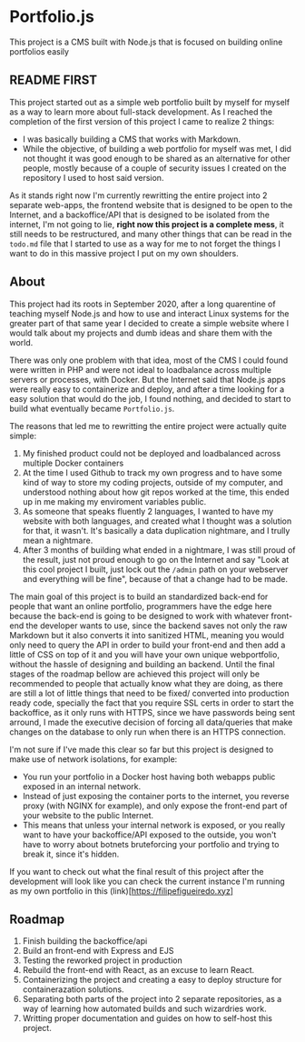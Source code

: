 # Portfolio.js


 This project is a CMS built with Node.js that is focused on building online portfolios easily

## README FIRST

This project started out as a simple web portfolio built by myself for myself as a way to learn more about full-stack development. As I reached the completion of the first version of this project I came to realize 2 things:
- I was basically building a CMS that works with Markdown.
- While the objective, of building a web portfolio for myself was met, I did not thought it was good enough to be shared as an alternative for other people, mostly because of a couple of security issues I created on the repository I used to host said version.

As it stands right now I'm currently rewritting the entire project into 2 separate web-apps, the frontend website that is designed to be open to the Internet, and a backoffice/API that is designed to be isolated from the internet, I'm not going to lie, **right now this project is a complete mess**, it still needs to be restructured, and many other things that can be read in the `todo.md` file that I started to use as a way for me to not forget the things I want to do in this massive project I put on my own shoulders.

## About

This project had its roots in September 2020, after a long quarentine of teaching myself Node.js and how to use and interact Linux systems for the greater part of that same year I decided to create a simple website where I would talk about my projects and dumb ideas and share them with the world.

There was only one problem with that idea, most of the CMS I could found were written in PHP and were not ideal to loadbalance across multiple servers or processes, with Docker. But the Internet said that Node.js apps were really easy to containerize and deploy, and after a time looking for a easy solution that would do the job, I found nothing, and decided to start to build what eventually became `Portfolio.js`.

The reasons that led me to rewritting the entire project were actually quite simple:

1. My finished product could not be deployed and loadbalanced across multiple Docker containers
2. At the time I used Github to track my own progress and to have some kind of way to store my coding projects, outside of my computer, and understood nothing about how git repos worked at the time, this ended up in me making my enviroment variables public.
3. As someone that speaks fluently 2 languages, I wanted to have my website with both languages, and created what I thought was a solution for that, it wasn't. It's basically a data duplication nightmare, and I trully mean a nightmare.
4. After 3 months of building what ended in a nightmare, I was still proud of the result, just not proud enough to go on the Internet and say "Look at this cool project I built, just lock out the `/admin` path on your webserver and everything will be fine", because of that a change had to be made.

The main goal of this project is to build an standardized back-end for people that want an online portfolio, programmers have the edge here because the back-end is going to be designed to work with whatever front-end the developer wants to use, since the backend saves not only the raw Markdown but it also converts it into sanitized HTML, meaning you would only need to query the API in order to build your front-end and then add a little of CSS on top of it and you will have your own unique webportfolio, without the hassle of designing and building an backend. Until the final stages of the roadmap bellow are achieved this project will only be recommended to people that actually know what they are doing, as there are still a lot of little things that need to be fixed/ converted into production ready code, specially the fact that you require SSL certs in order to start the backoffice, as it only runs with HTTPS, since we have passwords being sent arround, I made the executive decision of forcing all data/queries that make changes on the database to only run when there is an HTTPS connection.

I'm not sure if I've made this clear so far but this project is designed to make use of network isolations, for example:
- You run your portfolio in a Docker host having both webapps public exposed in an internal network.
- Instead of just exposing the container ports to the internet, you reverse proxy (with NGINX for example), and only expose the front-end part of your website to the public Internet.
- This means that unless your internal network is exposed, or you really want to have your backoffice/API exposed to the outside, you won't have to worry about botnets bruteforcing your portfolio and trying to break it, since it's hidden.

If you want to check out what the final result of this project after the development will look like you can check the current instance I'm running as my own portfolio in this (link)[https://filipefigueiredo.xyz]

## Roadmap

1. Finish building the backoffice/api
2. Build an front-end with Express and EJS
3. Testing the reworked project in production
4. Rebuild the front-end with React, as an excuse to learn React.
5. Containerizing the project and creating a easy to deploy structure for containerazation solutions.
6. Separating both parts of the project into 2 separate repositories, as a way of learning how automated builds and such wizardries work.
7. Writting proper documentation and guides on how to self-host this project.